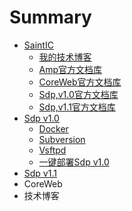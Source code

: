 # Summary

* [SaintIC](README.md)
   * [我的技术博客](docs/blog.md)
   * [Amp官方文档库](docs/amp.md)
   * [CoreWeb官方文档库](docs/coreweb.md)
   * [Sdp,v1.0官方文档库](docs/sdp_v1.0.md)
   * [Sdp,v1.1官方文档库](docs/sdp_v1.1.md)
* [Sdp v1.0](sdpv1.0/sdpv10.md)
   * [Docker](sdpv1.0/docker.md)
   * [Subversion](sdpv1.0/subversion.md)
   * [Vsftpd](sdpv1.0/vsftpd.md)
   * [一键部署Sdp v1.0](sdpv1.0/autodeploy.md)
* [Sdp v1.1](sdpv1.1/)
* CoreWeb
* 技术博客

